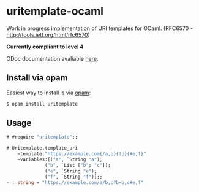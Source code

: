 uritemplate-ocaml
===============

Work in progress implementation of URI templates for OCaml. (RFC6570 - http://tools.ietf.org/html/rfc6570)

**Currently compliant to level 4**

ODoc documentation avaliable [here](https://corinchappy.github.io/uritemplate-ocaml/).

## Install via opam
Easiest way to install is via [opam](https://opam.ocaml.org/packages/uritemplate/):
```bash
$ opam install uritemplate
```

## Usage

```ocaml
# #require "uritemplate";;

# Uritemplate.template_uri
    ~template:"https://example.com{/a,b}{?b}{#e,f}"
    ~variables:[("a", `String "a");
              ("b", `List ["b"; "c"]);
              ("e", `String "e");
              ("f", `String "f")];;
- : string = "https://example.com/a/b,c?b=b,c#e,f"
```
